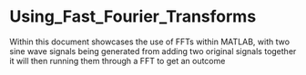 # Using_Fast_Fourier_Transforms
Within this document showcases the use of FFTs within MATLAB, with two sine wave signals being generated from adding two original signals together it will then running them through a FFT to get an outcome
